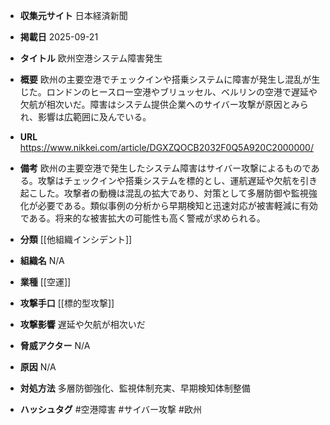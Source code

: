 - **収集元サイト**
日本経済新聞

- **掲載日**
2025-09-21

- **タイトル**
欧州空港システム障害発生

- **概要**
欧州の主要空港でチェックインや搭乗システムに障害が発生し混乱が生じた。ロンドンのヒースロー空港やブリュッセル、ベルリンの空港で遅延や欠航が相次いだ。障害はシステム提供企業へのサイバー攻撃が原因とみられ、影響は広範囲に及んでいる。

- **URL**
https://www.nikkei.com/article/DGXZQOCB2032F0Q5A920C2000000/

- **備考**
欧州の主要空港で発生したシステム障害はサイバー攻撃によるものである。攻撃はチェックインや搭乗システムを標的とし、運航遅延や欠航を引き起こした。攻撃者の動機は混乱の拡大であり、対策として多層防御や監視強化が必要である。類似事例の分析から早期検知と迅速対応が被害軽減に有効である。将来的な被害拡大の可能性も高く警戒が求められる。

- **分類**
[[他組織インシデント]]

- **組織名**
N/A

- **業種**
[[空運]]

- **攻撃手口**
[[標的型攻撃]]

- **攻撃影響**
遅延や欠航が相次いだ

- **脅威アクター**
N/A

- **原因**
N/A

- **対処方法**
多層防御強化、監視体制充実、早期検知体制整備

- **ハッシュタグ**
#空港障害 #サイバー攻撃 #欧州
